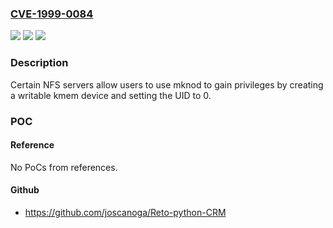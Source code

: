### [CVE-1999-0084](https://cve.mitre.org/cgi-bin/cvename.cgi?name=CVE-1999-0084)
![](https://img.shields.io/static/v1?label=Product&message=n%2Fa&color=blue)
![](https://img.shields.io/static/v1?label=Version&message=n%2Fa&color=blue)
![](https://img.shields.io/static/v1?label=Vulnerability&message=n%2Fa&color=brighgreen)

### Description

Certain NFS servers allow users to use mknod to gain privileges by creating a writable kmem device and setting the UID to 0.

### POC

#### Reference
No PoCs from references.

#### Github
- https://github.com/joscanoga/Reto-python-CRM

